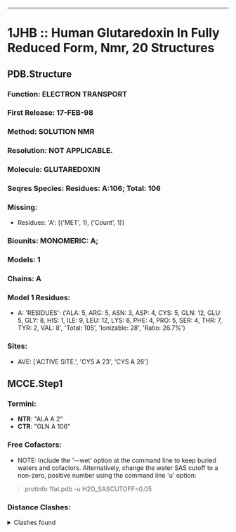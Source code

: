 ---
# 1JHB :: Human Glutaredoxin In Fully Reduced Form, Nmr, 20 Structures
## PDB.Structure
### Function: ELECTRON TRANSPORT
### First Release: 17-FEB-98
### Method: SOLUTION NMR
### Resolution: NOT APPLICABLE.
### Molecule: GLUTAREDOXIN
### Seqres Species: Residues: A:106; Total: 106
### Missing:
  - Residues:
 'A': [('MET', 1), ('Count', 1)]

### Biounits: MONOMERIC: A;
### Models: 1
### Chains: A
### Model 1 Residues:
  - A:
 'RESIDUES': ('ALA: 5, ARG: 5, ASN: 3, ASP: 4, CYS: 5, GLN: 12, GLU: 5, GLY: 8, HIS: 1, ILE: 9, LEU: 12, LYS: 6, PHE: 4, PRO: 5, SER: 4, THR: 7, TYR: 2, VAL: 8', 'Total: 105', 'Ionizable: 28',
              'Ratio: 26.7%')

### Sites:
  - AVE: ['ACTIVE SITE.', 'CYS A  23', 'CYS A  26']

## MCCE.Step1
### Termini:
 - <strong>NTR</strong>: "ALA A   2"
 - <strong>CTR</strong>: "GLN A 106"

### Free Cofactors:
  - NOTE: Include the '--wet' option at the command line to keep buried waters and cofactors. Alternatively, change the water SAS cutoff to a non-zero, positive number using the command line 'u' option:
  > protinfo 1fat.pdb -u H2O_SASCUTOFF=0.05

### Distance Clashes:
<details><summary>Clashes found</summary>

- d= 1.54: " CA  NTR A   2" to " CB  ALA A   2"
- d= 1.97: "HD21 ASN A   7" to " OH  TYR A  60"
- d= 1.79: " O   ILE A  48" to "HD22 ASN A  52"
- d= 1.70: "HD21 ASN A  52" to "HD13 ILE A  57"
- d= 1.85: "HE21 GLN A  58" to " O   ARG A  68"

</details>

